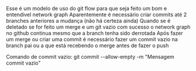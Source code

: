 Esse é um modelo de uso do git flow para que seja feito um bom e entendivel network graph 
Aparentemente é necessário criar commits até 2 branches anteriores a mudança (não há certeza ainda)
Quando se é deletado se for feito um merge e um git vazio com sucesso o network graph no github continua mesmo que a branch tenha sido derrotada
Após fazer um merge ou criar uma commit é necessário fazer um commit vazio na branch pai ou a que está recebendo o merge antes de fazer o push

Comando de commit vazio:
git commit --allow-empty -m "Mensagem commit vazio"